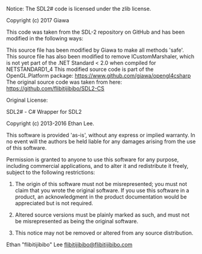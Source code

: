 Notice:  The SDL2# code is licensed under the zlib license.

 Copyright (c) 2017 Giawa

 This code was taken from the SDL-2 repository on GitHub and has been modified
 in the following ways:
 
 This source file has been modified by Giawa to make all methods 'safe'.
 This source file has also been modified to remove ICustomMarshaler, which
   is not yet part of the .NET Standard < 2.0 when compiled for NETSTANDARD1_4
 This modified source code is part of the OpenGL.Platform package:
    https://www.github.com/giawa/opengl4csharp
 The original source code was taken from here:
    https://github.com/flibitijibibo/SDL2-CS

Original License:

 SDL2# - C# Wrapper for SDL2

 Copyright (c) 2013-2016 Ethan Lee.

 This software is provided 'as-is', without any express or implied warranty.
 In no event will the authors be held liable for any damages arising from
 the use of this software.

 Permission is granted to anyone to use this software for any purpose,
 including commercial applications, and to alter it and redistribute it
 freely, subject to the following restrictions:

 1. The origin of this software must not be misrepresented; you must not
 claim that you wrote the original software. If you use this software in a
 product, an acknowledgment in the product documentation would be
 appreciated but is not required.

 2. Altered source versions must be plainly marked as such, and must not be
 misrepresented as being the original software.

 3. This notice may not be removed or altered from any source distribution.

 Ethan "flibitijibibo" Lee <flibitijibibo@flibitijibibo.com>